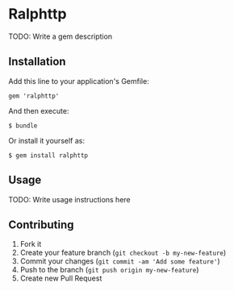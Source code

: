 # Ralphttp

TODO: Write a gem description

## Installation

Add this line to your application's Gemfile:

    gem 'ralphttp'

And then execute:

    $ bundle

Or install it yourself as:

    $ gem install ralphttp

## Usage

TODO: Write usage instructions here

## Contributing

1. Fork it
2. Create your feature branch (`git checkout -b my-new-feature`)
3. Commit your changes (`git commit -am 'Add some feature'`)
4. Push to the branch (`git push origin my-new-feature`)
5. Create new Pull Request
